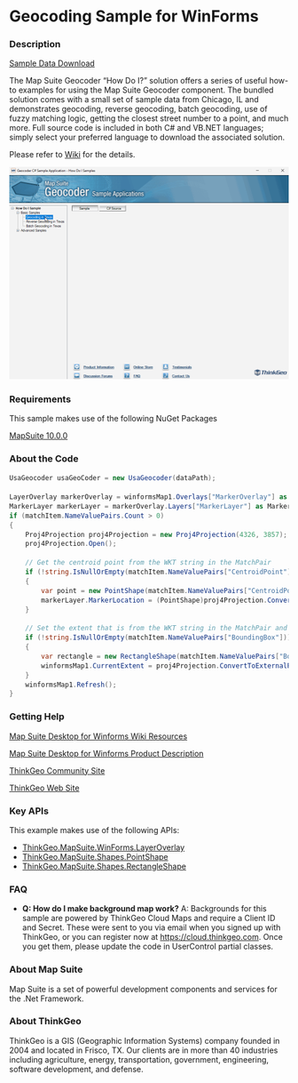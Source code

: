 # Geocoding Sample for WinForms

### Description

[Sample Data Download](http://wiki.thinkgeo.com/wiki/_media/geocoding_hodoisamples_data.zip)

The Map Suite Geocoder “How Do I?” solution offers a series of useful how-to examples for using the Map Suite Geocoder component. The bundled solution comes with a small set of sample data from Chicago, IL and demonstrates geocoding, reverse geocoding, batch geocoding, use of fuzzy matching logic, getting the closest street number to a point, and much more. Full source code is included in both C# and VB.NET languages; simply select your preferred language to download the associated solution.

Please refer to [Wiki](http://wiki.thinkgeo.com/wiki/map_suite_desktop_for_winforms) for the details.

![Screenshot](Screenshot.gif)

### Requirements
This sample makes use of the following NuGet Packages

[MapSuite 10.0.0](https://www.nuget.org/packages?q=ThinkGeo)

### About the Code
```csharp
UsaGeocoder usaGeoCoder = new UsaGeocoder(dataPath);

LayerOverlay markerOverlay = winformsMap1.Overlays["MarkerOverlay"] as LayerOverlay;
MarkerLayer markerLayer = markerOverlay.Layers["MarkerLayer"] as MarkerLayer;
if (matchItem.NameValuePairs.Count > 0)
{
    Proj4Projection proj4Projection = new Proj4Projection(4326, 3857);
    proj4Projection.Open();

    // Get the centroid point from the WKT string in the MatchPair
    if (!string.IsNullOrEmpty(matchItem.NameValuePairs["CentroidPoint"]))
    {
        var point = new PointShape(matchItem.NameValuePairs["CentroidPoint"]);
        markerLayer.MarkerLocation = (PointShape)proj4Projection.ConvertToExternalProjection(point);
    }

    // Set the extent that is from the WKT string in the MatchPair and refresh the map
    if (!string.IsNullOrEmpty(matchItem.NameValuePairs["BoundingBox"]))
    {
        var rectangle = new RectangleShape(matchItem.NameValuePairs["BoundingBox"]);
        winformsMap1.CurrentExtent = proj4Projection.ConvertToExternalProjection(rectangle);
    }
    winformsMap1.Refresh();
}
```
### Getting Help

[Map Suite Desktop for Winforms Wiki Resources](http://wiki.thinkgeo.com/wiki/map_suite_desktop_for_winforms)

[Map Suite Desktop for Winforms Product Description](https://thinkgeo.com/ui-controls#desktop-platforms)

[ThinkGeo Community Site](http://community.thinkgeo.com/)

[ThinkGeo Web Site](http://www.thinkgeo.com)

### Key APIs
This example makes use of the following APIs:

- [ThinkGeo.MapSuite.WinForms.LayerOverlay](http://wiki.thinkgeo.com/wiki/api/thinkgeo.mapsuite.winforms.layeroverlay)
- [ThinkGeo.MapSuite.Shapes.PointShape](http://wiki.thinkgeo.com/wiki/api/thinkgeo.mapsuite.shapes.pointshape)
- [ThinkGeo.MapSuite.Shapes.RectangleShape](http://wiki.thinkgeo.com/wiki/api/thinkgeo.mapsuite.shapes.rectangleshape)

### FAQ
- __Q: How do I make background map work?__
A: Backgrounds for this sample are powered by ThinkGeo Cloud Maps and require a Client ID and Secret. These were sent to you via email when you signed up with ThinkGeo, or you can register now at https://cloud.thinkgeo.com. Once you get them, please update the code in UserControl partial classes.

### About Map Suite
Map Suite is a set of powerful development components and services for the .Net Framework.

### About ThinkGeo
ThinkGeo is a GIS (Geographic Information Systems) company founded in 2004 and located in Frisco, TX. Our clients are in more than 40 industries including agriculture, energy, transportation, government, engineering, software development, and defense.
